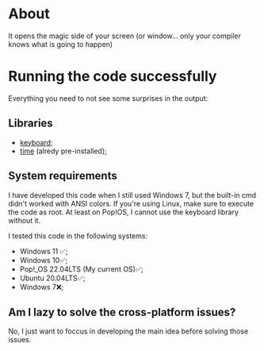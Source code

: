 # About
It opens the magic side of your screen (or window... only your compiler knows what is going to happen)

# Running the code successfully
Everything you need to not see some surprises in the output:
## Libraries
- [keyboard](https://pypi.org/project/keyboard/);
- [time](https://docs.python.org/3/library/time.html) (alredy pre-installed);

## System requirements
I have developed this code when I still used Windows 7, but the built-in cmd didn't worked with ANSI colors.
If you're using Linux, make sure to execute the code as root. At least on Pop!OS, I cannot use the keyboard library without it.

I tested this code in the following systems:
- Windows 11 ✅;
- Windows 10✅;
- Pop!_OS 22.04LTS (My current OS)✅;
- Ubuntu 20.04LTS✅;
- Windows 7❌;

## Am I lazy to solve the cross-platform issues?
No, I just want to foccus in developing the main idea before solving those issues.
